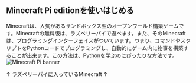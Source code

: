 ## Minecraft Pi editionを使いはじめる

Minecraftは、人気があるサンドボックス型のオープンワールド構築ゲームです。Minecraftの無料版は、ラズベリーパイで遊べます。また、そのMinecraftは、プログラミングインターフェイスがついています。つまり、コマンドやスクリプトをPythonコードでプログラミングし、自動的にゲーム内に物事を構築することが出来ます。この方法は、Pythonを学ぶのにぴったりな方法です。
![Minecraft Pi banner](images/minecraft-pi-banner.png)


↑ ラズベリーパイに入っているMinecraft ↑
